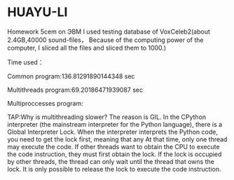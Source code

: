 # HUAYU-LI
Homework 5cem on ЭВМ
I used testing database of VoxCeleb2(about 2.4GB,40000 sound-files，
Because of the computing power of the computer, I sliced all the files and sliced them to 1000.)


Time used：


Common program:136.81291890144348 sec


Multithreads program:69.20186471939087 sec


Multiproccesses program:



TAP:Why is multithreading slower?
The reason is GIL. In the CPython interpreter (the mainstream interpreter for the Python language), there is a Global Interpreter Lock. When the interpreter interprets the Python code, you need to get the lock first, meaning that any At that time, only one thread may execute the code. If other threads want to obtain the CPU to execute the code instruction, they must first obtain the lock. If the lock is occupied by other threads, the thread can only wait until the thread that owns the lock. It is only possible to release the lock to execute the code instruction.

